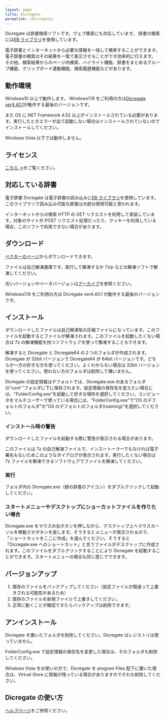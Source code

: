 ```yaml
---
layout: page
title: Dicregate
permalink: /dicregate/
---
```


Dicregate は辞書検索ソフトです。ウェブ検索にも対応しています。
辞書の検索には[EB ライブラリ](http://www.sra.co.jp/people/m-kasahr/eb/index.html)を使用しています。

電子辞書とインターネットから必要な情報を一括して検索することができます。
電子辞書の検索はその結果を一覧で表示させることができ効率的に行えます。
その他、検索結果からのページ内検索、ハイライト機能、辞書をまとめるグループ機能、クリップボード連動機能、検索履歴機能などがあります。

## 動作環境

Windows10 以上で動作します。
Windows7/8 をご利用の方は[Dicregate ver4.40.1](https://1drv.ms/f/c/f0d9ddc561f5cf32/Et7a4LtB7R1DhT3Fs7FZSG0Ba_8rd6mGUdtummx2NosyDQ?e=WBV0Bv)が動作する最後のバージョンです。

また OS に.NET Framework 4.52 以上がインストールされている必要があります。実行したときエラーが出て起動しない場合はインストールされていないのでインストールしてください。

Windows Vista 以下では動作しません。

## ライセンス

[こちら →](./dicregate_license)をご覧ください。

## 対応している辞書

電子辞書
Dicregate は電子辞書の読み込みに[EB ライブラリ](http://www.sra.co.jp/people/m-kasahr/eb/index.html)を使用しています。このライブラリで読み込み可能な辞書は大部分使用可能と思われます。

インターネットからの検索
HTTP の GET リクエストを利用して実装しています。対象のサイトが POST リクエスト処理だったり、クッキーを利用している場合、このソフトで利用できない場合があります。

## ダウンロード

[ベクターのページ](http://www.vector.co.jp/soft/winnt/writing/se476808.html)からダウンロードできます。

ファイルは自己解凍書庫です。実行して解凍するか 7zip などの解凍ソフトで解凍してください。

古いバージョンやベータバージョンは[アーカイブ](https://1drv.ms/f/c/f0d9ddc561f5cf32/Ek4UgFg0FUFBmZSvSilS63QB5R_xRUyAifJ-kNtZa-LgXw?e=QFIcgC)を参照ください。

Windows7/8 をご利用の方は Dicregate ver4.40.1 が動作する最後のバージョンです。

## インストール

ダウンロードしたファイルは自己解凍型の圧縮ファイルになっています。このファイルを起動するとファイルが解凍されます。このファイルを起動したくない場合は 7z の解凍機能を持つソフトウェアを使って解凍することもできます。

解凍すると Dicregate と Dicregate64 の２つのフォルダが作成されます。Dicregate が 32bit バージョンで Dicregate64 が 64bit バージョンです。どちらか一方の好きな方を使ってください。よくわからない場合は 32bit バージョンを使ってください。使わない方のフォルダは削除して構いません。

Dicregate の設定情報はデフォルトでは、Dicregate.exe のあるフォルダの"conf "フォルダに下に保存されます。設定情報の保存先を変えたい場合には、"FolderConfig.exe"を起動して好きな場所を選択してください。コンピュータをマルチユーザーで使っている場合には、"FolderConfig.exe"で"OS のデフォルトのフォルダ"か"OS のデフォルトのフォルダ(roaming)"を選択してください。

### インストール時の警告

ダウンロードしたファイルを起動する際に警告が表示される場合があります。

このファイルは 7z の自己解凍ファイルで、インスートーラーでもなければ電子署名もないためこのようなダイアログが表示されます。実行したくない場合は 7z ファイルを解凍できるソフトウェアでファイルを解凍してください。

### 実行

フォルダ内の Dicregate.exe（緑の辞書のアイコン）をダブルクリックして起動してください。

### スタートメニューやデスクトップにショーカットファイルを作りたい場合

Dicregate.exe をマウスの右ボタンを押しながら、デスクトップ上へマウスカーソルを移動させボタンを放します。そうするとメニューが表示されるので、 「ショートカットをここに作成」を選んでください。そうすると「Dicregate.exe へのショートカット」と言うファイルがデスクトップに作成されます。このファイルをダブルクリックすることにより Dicregate を起動することができます。スタートメニューの場合も同じ感じでできます。

## バージョンアップ

1. 既存のファイルをバックアップしてください（設定ファイルが間違って上書きされる可能性があるため）
1. 既存のファイルを新規ファイルで上書きしてください。
1. 正常に動くことが確認できたらバックアップは削除できます。

## アンインストール

Dicregate を置いたフォルダを削除してください。Dicregate はレジストリは使っていません。

FolderConfig.exe で設定情報の保存先を変更した場合は、そのフォルダも削除してください。

Windows Vista をお使いの方で、Dicregate を program Files 配下に置いた場合は、Virtual Store に情報が残っている場合がありますのでそれも削除してください。

## Dicregate の使い方

[ヘルプページ](./dicregate_help)をご参照ください。
